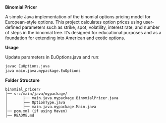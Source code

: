 **Binomial Pricer**

A simple Java implementation of the binomial options pricing model for European-style options. This project calculates option prices using user-defined parameters such as strike, spot, volatility, interest rate, and number of steps in the binomial tree. It’s designed for educational purposes and as a foundation for extending into American and exotic options.

**Usage**

Update parameters in EuOptions.java and run:

```bash
javac EuOptions.java
java main.java.mypackage.EuOptions
```

**Folder Structure**

```aiignore
binomial_pricer/
│── src/main/java/mypackage/
│       ├── main.java.mypackage.BinomialPricer.java
│       ├── OptionType.java
│       ├── main.java.mypackage.Main.java
│── pom.xml (if using Maven)
│── README.md
```
